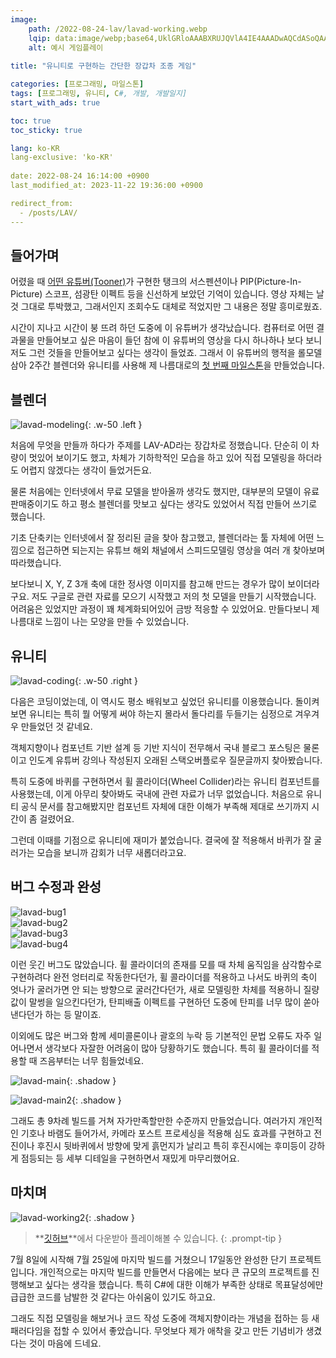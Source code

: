 ```yaml
---
image:
    path: /2022-08-24-lav/lavad-working.webp
    lqip: data:image/webp;base64,UklGRloAAABXRUJQVlA4IE4AAADwAQCdASoQAAgAAgA0JYgCdAEO+BZG1HAA/tzAa4xcrJ5qbUA7/Dd9Xb9cYHKGznTwKrBlf85fCc9Us5QdbaLIxPYj/pyvwcdu60isAAA=
    alt: 예시 게임플레이
    
title: "유니티로 구현하는 간단한 장갑차 조종 게임"

categories: [프로그래밍, 마일스톤]
tags: [프로그래밍, 유니티, C#, 개발, 개발일지]
start_with_ads: true

toc: true
toc_sticky: true

lang: ko-KR
lang-exclusive: 'ko-KR'
 
date: 2022-08-24 16:14:00 +0900
last_modified_at: 2023-11-22 19:36:00 +0900

redirect_from:
  - /posts/LAV/
---
```


## **들어가며**

어렸을 때 [어떤 유튜버(Tooner)](https://www.youtube.com/@tooner/videos)가 구현한 탱크의 서스펜션이나 PIP(Picture-In-Picture) 스코프, 섬광탄 이펙트 등을 신선하게 보았던 기억이 있습니다. 영상 자체는 날 것 그대로 투박했고, 그래서인지 조회수도 대체로 적었지만 그 내용은 정말 흥미로웠죠.

시간이 지나고 시간이 붕 뜨려 하던 도중에 이 유튜버가 생각났습니다. 컴퓨터로 어떤 결과물을 만들어보고 싶은 마음이 들던 참에 이 유튜버의 영상을 다시 하나하나 보다 보니 저도 그런 것들을 만들어보고 싶다는 생각이 들었죠. 그래서 이 유튜버의 행적을 롤모델 삼아 2주간 블렌더와 유니티를 사용해 제 나름대로의 [첫 번째 마일스톤](https://hynrng.github.io/categories/%EB%A7%88%EC%9D%BC%EC%8A%A4%ED%86%A4/)을 만들었습니다.

## **블렌더**

![lavad-modeling](/2022-08-24-lav/lavad-modeling.webp){: .w-50 .left }

처음에 무엇을 만들까 하다가 주제를 LAV-AD라는 장갑차로 정했습니다. 단순히 이 차량이 멋있어 보이기도 했고, 차체가 기하학적인 모습을 하고 있어 직접 모델링을 하더라도 어렵지 않겠다는 생각이 들었거든요.  

물론 처음에는 인터넷에서 무료 모델을 받아올까 생각도 했지만, 대부분의 모델이 유료판매중이기도 하고 평소 블렌더를 맛보고 싶다는 생각도 있었어서 직접 만들어 쓰기로 했습니다.

기초 단축키는 인터넷에서 잘 정리된 글을 찾아 참고했고, 블렌더라는 툴 자체에 어떤 느낌으로 접근하면 되는지는 유튜브 해외 채널에서 스피드모델링 영상을 여러 개 찾아보며 따라했습니다.

보다보니 X, Y, Z 3개 축에 대한 정사영 이미지를 참고해 만드는 경우가 많이 보이더라구요. 저도 구글로 관련 자료를 모으기 시작했고 저의 첫 모델을 만들기 시작했습니다. 어려움은 있었지만 과정이 꽤 체계화되어있어 금방 적응할 수 있었어요. 만들다보니 제 나름대로 느낌이 나는 모양을 만들 수 있었습니다.

## **유니티**

![lavad-coding](/2022-08-24-lav/lavad-coding.webp){: .w-50 .right }

다음은 코딩이었는데, 이 역시도 평소 배워보고 싶었던 유니티를 이용했습니다. 돌이켜보면 유니티는 특히 뭘 어떻게 써야 하는지 몰라서 돌다리를 두들기는 심정으로 겨우겨우 만들었던 것 같네요.

객체지향이나 컴포넌트 기반 설계 등 기반 지식이 전무해서 국내 블로그 포스팅은 물론이고 인도계 유튜버 강의나 작성된지 오래된 스택오버플로우 질문글까지 찾아봤습니다.

특히 도중에 바퀴를 구현하면서 휠 콜라이더(Wheel Collider)라는 유니티 컴포넌트를 사용했는데, 이게 아무리 찾아봐도 국내에 관련 자료가 너무 없었습니다. 처음으로 유니티 공식 문서를 참고해봤지만 컴포넌트 자체에 대한 이해가 부족해 제대로 쓰기까지 시간이 좀 걸렸어요.

그런데 이때를 기점으로 유니티에 재미가 붙었습니다. 결국에 잘 적용해서 바퀴가 잘 굴러가는 모습을 보니까 감회가 너무 새롭더라고요.

## **버그 수정과 완성**

<div class="row">
    <div class="col-md-6">
        <img src="/2022-08-24-lav/lavad-bug1.webp" alt="lavad-bug1">
    </div>
    <div class="col-md-6">
        <img src="/2022-08-24-lav/lavad-bug2.webp" alt="lavad-bug2">
    </div>
</div>
<div class="row">
    <div class="col-md-6">
        <img src="/2022-08-24-lav/lavad-bug3.webp" alt="lavad-bug3">
    </div>
    <div class="col-md-6">
        <img src="/2022-08-24-lav/lavad-bug4.webp" alt="lavad-bug4">
    </div>
</div>

이런 웃긴 버그도 많았습니다. 휠 콜라이더의 존재를 모를 때 차체 움직임을 삼각함수로 구현하려다 완전 엉터리로 작동한다던가, 휠 콜라이더를 적용하고 나서도 바퀴의 축이 엇나가 굴러가면 안 되는 방향으로 굴러간다던가, 새로 모델링한 차체를 적용하니 질량값이 말썽을 일으킨다던가, 탄피배출 이펙트를 구현하던 도중에 탄피를 너무 많이 쏟아낸다던가 하는 등 말이죠.

이외에도 많은 버그와 함께 세미콜론이나 괄호의 누락 등 기본적인 문법 오류도 자주 일어나면서 생각보다 자잘한 어려움이 많아 당황하기도 했습니다. 특히 휠 콜라이더를 적용할 때 즈음부터는 너무 힘들었네요.

![lavad-main](/2022-08-24-lav/lavad-main.webp){: .shadow }

![lavad-main2](/2022-08-24-lav/lavad-main2.webp){: .shadow }

그래도 총 9차례 빌드를 거쳐 자가만족할만한 수준까지 만들었습니다. 여러가지 개인적인 기호나 바램도 들어가서, 카메라 포스트 프로세싱을 적용해 심도 효과를 구현하고 전진이나 후진시 뒷바퀴에서 방향에 맞게 흙먼지가 날리고 특히 후진시에는 후미등이 강하게 점등되는 등 세부 디테일을 구현하면서 재밌게 마무리했어요.

## **마치며**

![lavad-working2](/2022-08-24-lav/lavad-working2.webp){: .shadow }

> **[깃허브](https://github.com/hynrng/LAV-AD)**에서 다운받아 플레이해볼 수 있습니다.
{: .prompt-tip }

7월 8일에 시작해 7월 25일에 마지막 빌드를 거쳤으니 17일동안 완성한 단기 프로젝트입니다. 개인적으로는 마지막 빌드를 만들면서 다음에는 보다 큰 규모의 프로젝트를 진행해보고 싶다는 생각을 했습니다. 특히 C#에 대한 이해가 부족한 상태로 목표달성에만 급급한 코드를 남발한 것 같다는 아쉬움이 있기도 하고요.

그래도 직접 모델링을 해보거나 코드 작성 도중에 객체지향이라는 개념을 접하는 등 새 패러다임을 접할 수 있어서 좋았습니다. 무엇보다 제가 애착을 갖고 만든 기념비가 생겼다는 것이 마음에 드네요.